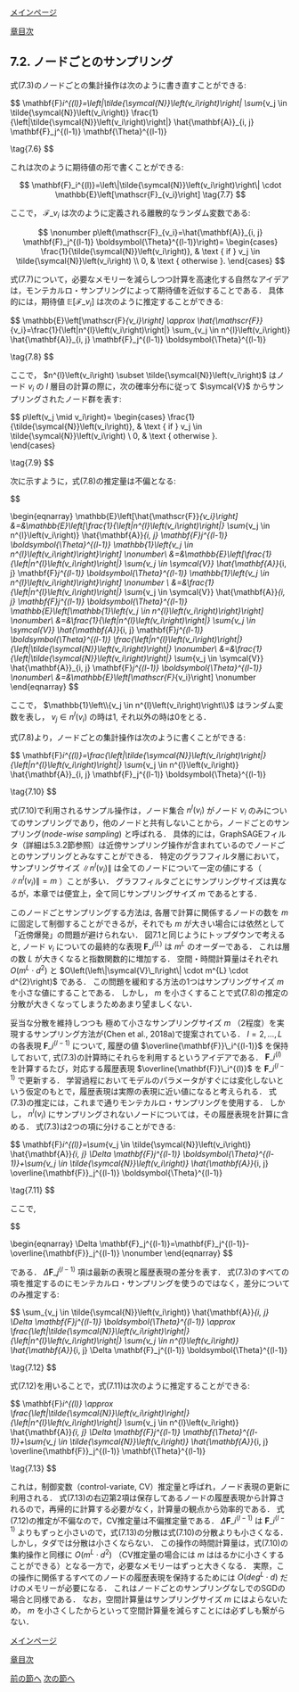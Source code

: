 [メインページ](../../index.markdown)

[章目次](./chap7.md)
## 7.2. ノードごとのサンプリング

式(7.3)のノードごとの集計操作は次のように書き直すことができる:

 $$
 \mathbf{F}_i^{(l)}=\left\|\tilde{\symcal{N}}\left(v_i\right)\right\| \sum_{v_j \in \tilde{\symcal{N}}\left(v_i\right)} \frac{1}{\left\|\tilde{\symcal{N}}\left(v_i\right)\right\|} \hat{\mathbf{A}}_{i, j} \mathbf{F}_j^{(l-1)} \mathbf{\Theta}^{(l-1)}
    
\tag{7.6} $$
 

これは次のように期待値の形で書くことができる:

 $$
 \mathbf{F}_i^{(l)}=\left\|\tilde{\symcal{N}}\left(v_i\right)\right\| \cdot \mathbb{E}\left[\mathscr{F}_{v_i}\right]    
\tag{7.7} $$
 

ここで， $\mathscr{F}\_{v_i}$ は次のように定義される離散的なランダム変数である:

 $$
 \nonumber
    p\left(\mathscr{F}_{v_i}=\hat{\mathbf{A}}_{i, j} \mathbf{F}_j^{(l-1)} \boldsymbol{\Theta}^{(l-1)}\right)=
    \begin{cases}
    \frac{1}{\tilde{\symcal{N}}\left(v_i\right)}, & \text { if } v_j \in \tilde{\symcal{N}}\left(v_i\right) \\ 
    0, & \text { otherwise }.        
    \end{cases} $$
 

式(7.7)について，必要なメモリーを減らしつつ計算を高速化する自然なアイデアは，モンテカルロ・サンプリングによって期待値を近似することである． 具体的には，期待値 $\mathbb{E}\left[\mathscr{F}\_{v_i}\right]$ は次のように推定することができる:

 $$
 \mathbb{E}\left[\mathscr{F}_{v_i}\right] \approx \hat{\mathscr{F}}_{v_i}=\frac{1}{\left\|n^{l}\left(v_i\right)\right\|} \sum_{v_j \in n^{l}\left(v_i\right)} \hat{\mathbf{A}}_{i, j} \mathbf{F}_j^{(l-1)} \boldsymbol{\Theta}^{(l-1)}
    
\tag{7.8} $$
 

ここで， $n^{l}\left(v_i\right) \subset \tilde{\symcal{N}}\left(v_i\right)$ はノード $v_i$ の $l$ 層目の計算の際に，次の確率分布に従って $\symcal{V}$ からサンプリングされたノード群を表す:

 $$
 p\left(v_j \mid v_i\right)=
    \begin{cases}
    \frac{1}{\tilde{\symcal{N}}\left(v_i\right)}, & \text { if } v_j \in \tilde{\symcal{N}}\left(v_i\right) \\
    0, & \text { otherwise }.    
    \end{cases}
    
\tag{7.9} $$
 

次に示すように，式(7.8)の推定量は不偏となる:

  

$$

\begin{eqnarray}
\mathbb{E}\left[\hat{\mathscr{F}}_{v_i}\right] &=&\mathbb{E}\left[\frac{1}{\left\|n^{l}\left(v_i\right)\right\|} \sum_{v_j \in n^{l}\left(v_i\right)} \hat{\mathbf{A}}_{i, j} \mathbf{F}_j^{(l-1)} \boldsymbol{\Theta}^{(l-1)} \mathbb{1}\left\{v_j \in n^{l}\left(v_i\right)\right\}\right] \nonumber\\
&=&\mathbb{E}\left[\frac{1}{\left\|n^{l}\left(v_i\right)\right\|} \sum_{v_j \in \symcal{V}} \hat{\mathbf{A}}_{i, j} \mathbf{F}_j^{(l-1)} \boldsymbol{\Theta}^{(l-1)} \mathbb{1}\left\{v_j \in n^{l}\left(v_i\right)\right\}\right]  \nonumber \\
&=&\frac{1}{\left\|n^{l}\left(v_i\right)\right\|} \sum_{v_j \in \symcal{V}} \hat{\mathbf{A}}_{i, j} \mathbf{F}_j^{(l-1)} \boldsymbol{\Theta}^{(l-1)} \mathbb{E}\left[\mathbb{1}\left\{v_j \in n^{l}\left(v_i\right)\right\}\right] \nonumber\\
&=&\frac{1}{\left\|n^{l}\left(v_i\right)\right\|} \sum_{v_j \in \symcal{V}} \hat{\mathbf{A}}_{i, j} \mathbf{F}_j^{(l-1)} \boldsymbol{\Theta}^{(l-1)} \frac{\left\|n^{l}\left(v_i\right)\right\|}{\left\|\tilde{\symcal{N}}\left(v_i\right)\right\|} \nonumber\\
&=&\frac{1}{\left\|\tilde{\symcal{N}}\left(v_i\right)\right\|} \sum_{v_j \in \symcal{V}} \hat{\mathbf{A}}_{i, j} \mathbf{F}_j^{(l-1)} \boldsymbol{\Theta}^{(l-1)} \nonumber\\ 
&=&\mathbb{E}\left[\mathscr{F}_{v_i}\right] \nonumber
\end{eqnarray}
$$

  

ここで， $\mathbb{1}\left\\{v_j \in n^{l}\left(v_i\right)\right\\}$ はランダム変数を表し， $v_j \in n^{l}\left(v_i\right)$ の時は1, それ以外の時は0をとる．

式(7.8)より，ノードごとの集計操作は次のように書くことができる:

 $$
 \mathbf{F}_i^{(l)}=\frac{\left\|\tilde{\symcal{N}}\left(v_i\right)\right\|}{\left\|n^{l}\left(v_i\right)\right\|} \sum_{v_j \in n^{l}\left(v_i\right)} \hat{\mathbf{A}}_{i, j} \mathbf{F}_j^{(l-1)} \boldsymbol{\Theta}^{(l-1)}
    
\tag{7.10} $$
 

式(7.10)で利用されるサンプル操作は，ノード集合 $n^{l}\left(v_i\right)$ がノード $v_i$ のみについてのサンプリングであり，他のノードと共有しないことから，ノードごとのサンプリング(*node-wise sampling*) と呼ばれる． 具体的には，GraphSAGEフィルタ（詳細は5.3.2節参照）は近傍サンプリング操作が含まれているのでノードごとのサンプリングとみなすことができる． 特定のグラフフィルタ層において，サンプリングサイズ $\left\|n^{l}\left(v_i\right)\right\|$ は全てのノードについて一定の値にする（ $\left\|n^{l}\left(v_i\right)\right\|=m$ ）ことが多い． グラフフィルタごとにサンプリングサイズは異なるが，本章では便宜上，全て同じサンプリングサイズ $m$ であるとする．

このノードごとサンプリングする方法は, 各層で計算に関係するノードの数を $m$ に固定して制御することができるが，それでも $m$ が大きい場合には依然として「近傍爆発」の問題が避けられない． 図7.1と同じようにトップダウンで考えると, ノード $v_i$ についての最終的な表現 $\mathbf{F}\_i^{(L)}$ は $m^L$ のオーダーである． これは層の数 $L$ が大きくなると指数関数的に増加する． 空間・時間計算量はそれぞれ $O\left(m^{L} \cdot d^{2}\right)$ と  $O\left(\left\|\symcal{V}\_l\right\| \cdot m^{L} \cdot d^{2}\right)$ である． この問題を緩和する方法の1つはサンプリングサイズ $m$ を小さな値にすることである． しかし， $m$ を小さくすることで式(7.8)の推定の分散が大きくなってしまうためあまり望ましくない．

妥当な分散を維持しつつも 極めて小さなサンプリングサイズ $m$ （2程度）を実現するサンプリング方法が(Chen et al., 2018a)で提案されている．  $l=2, \ldots, L$ の各表現 $\mathbf{F}\_i^{(l-1)}$ について, 履歴の値 $\overline{\mathbf{F}}\_i^{(l-1)}$ を保持しておいて, 式(7.3)の計算時にそれらを利用するというアイデアである．  $\mathbf{F}\_i^{(l)}$ を計算するたび，対応する履歴表現 $\overline{\mathbf{F}}\_i^{(l)}$ を $\mathbf{F}\_i^{(l-1)}$ で更新する． 学習過程においてモデルのパラメータがすぐには変化しないという仮定のもとで，履歴表現は実際の表現に近い値になると考えられる． 式(7.3)の推定には，これまで通りモンテカルロ・サンプリングを使用する． しかし， $n^{l}\left(v_i\right)$ にサンプリングされないノードについては，その履歴表現を計算に含める． 式(7.3)は2つの項に分けることができる:

 $$
 \mathbf{F}_i^{(l)}=\sum_{v_j \in \tilde{\symcal{N}}\left(v_i\right)} \hat{\mathbf{A}}_{i, j} \Delta \mathbf{F}_j^{(l-1)} \boldsymbol{\Theta}^{(l-1)}+\sum_{v_j \in \tilde{\symcal{N}}\left(v_i\right)} \hat{\mathbf{A}}_{i, j} \overline{\mathbf{F}}_j^{(l-1)} \boldsymbol{\Theta}^{(l-1)}
    
\tag{7.11} $$
 

ここで,

  

$$

\begin{eqnarray}
\Delta \mathbf{F}_j^{(l-1)}=\mathbf{F}_j^{(l-1)}-\overline{\mathbf{F}}_j^{(l-1)}
\nonumber
\end{eqnarray}
$$

  

である．  $\Delta \mathbf{F}\_j^{(l-1)}$ 項は最新の表現と履歴表現の差分を表す． 式(7.3)のすべての項を推定するのにモンテカルロ・サンプリングを使うのではなく，差分についてのみ推定する:

 $$
 \sum_{v_j \in \tilde{\symcal{N}}\left(v_i\right)} \hat{\mathbf{A}}_{i, j} \Delta \mathbf{F}_j^{(l-1)} \boldsymbol{\Theta}^{(l-1)} \approx \frac{\left\|\tilde{\symcal{N}}\left(v_i\right)\right\|}{\left\|n^{l}\left(v_i\right)\right\|} \sum_{v_j \in n^{l}\left(v_i\right)} \hat{\mathbf{A}}_{i, j} \Delta \mathbf{F}_j^{(l-1)} \boldsymbol{\Theta}^{(l-1)}
    
\tag{7.12} $$
 

式(7.12)を用いることで，式(7.11)は次のように推定することができる:

 $$
 \mathbf{F}_i^{(l)} \approx \frac{\left\|\tilde{\symcal{N}}\left(v_i\right)\right\|}{\left\|n^{l}\left(v_i\right)\right\|} \sum_{v_j \in n^{l}\left(v_i\right)} \hat{\mathbf{A}}_{i, j} \Delta \mathbf{F}_j^{(l-1)} \mathbf{\Theta}^{(l-1)}+\sum_{v_j \in \tilde{\symcal{N}}\left(v_i\right)} \hat{\mathbf{A}}_{i, j} \overline{\mathbf{F}}_j^{(l-1)} \mathbf{\Theta}^{(l-1)}
    
\tag{7.13} $$
 

これは，制御変数（control-variate, CV）推定量と呼ばれ，ノード表現の更新に利用される． 式(7.13)の右辺第2項は保存してあるノードの履歴表現から計算されるので，再帰的に計算する必要がなく，計算量の観点から効率的である． 式(7.12)の推定が不偏なので，CV推定量は不偏推定量である．  $\Delta \mathbf{F}\_i^{(l-1)}$ は $\mathbf{F}\_i^{(l-1)}$ よりもずっと小さいので，式(7.13)の分散は式(7.10)の分散よりも小さくなる． しかし，タダでは分散は小さくならない． この操作の時間計算量は，式(7.10)の集約操作と同様に $O\left(m^{L} \cdot d^{2}\right)$ （CV推定量の場合には $m$ ははるかに小さくすることができる）となる一方で，必要なメモリーはずっと大きくなる． 実際，この操作に関係するすべてのノードの履歴表現を保持するためには $O\left(d e g^{L} \cdot d\right)$ だけのメモリーが必要になる． これはノードごとのサンプリングなしでのSGDの場合と同様である． なお，空間計算量はサンプリングサイズ $m$ にはよらないため， $m$ を小さくしたからといって空間計算量を減らすことには必ずしも繋がらない．


[メインページ](../../index.markdown)

[章目次](./chap7.md)

[前の節へ](./subsection_01.md) [次の節へ](./subsection_03.md)


